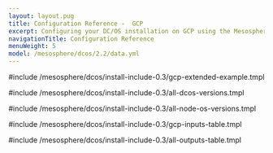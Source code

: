 ```yaml
---
layout: layout.pug
title: Configuration Reference -  GCP
excerpt: Configuring your DC/OS installation on GCP using the Mesosphere Universal Installer
navigationTitle: Configuration Reference
menuWeight: 5
model: /mesosphere/dcos/2.2/data.yml
---
```

#include /mesosphere/dcos/install-include-0.3/gcp-extended-example.tmpl

#include /mesosphere/dcos/install-include-0.3/all-dcos-versions.tmpl

#include /mesosphere/dcos/install-include-0.3/all-node-os-versions.tmpl

#include /mesosphere/dcos/install-include-0.3/gcp-inputs-table.tmpl

#include /mesosphere/dcos/install-include-0.3/all-outputs-table.tmpl
